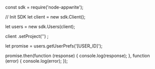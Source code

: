 const sdk = require('node-appwrite');

// Init SDK
let client = new sdk.Client();

let users = new sdk.Users(client);

client
    .setProject('')
;

let promise = users.getUserPrefs('[USER_ID]');

promise.then(function (response) {
    console.log(response);
}, function (error) {
    console.log(error);
});